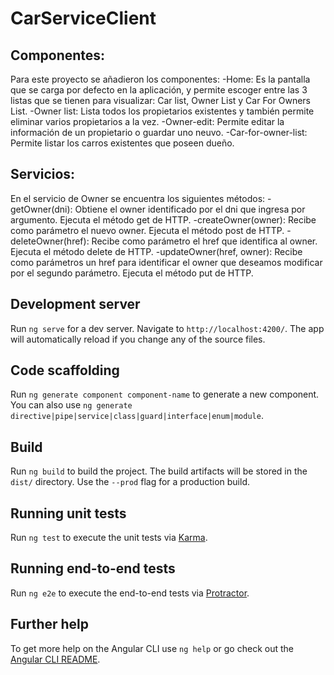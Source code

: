 # CarServiceClient

## Componentes:
Para este proyecto se añadieron los componentes:
-Home: Es la pantalla que se carga por defecto en la aplicación, y permite escoger entre las 3 listas que se tienen para visualizar: Car list, Owner List y Car For Owners List.
-Owner list: Lista todos los propietarios existentes y también permite eliminar varios propietarios a la vez.
-Owner-edit: Permite editar la información de un propietario o guardar uno neuvo.
-Car-for-owner-list: Permite listar los carros existentes que poseen dueño.

## Servicios:
En el servicio de Owner se encuentra los siguientes métodos:
-getOwner(dni): Obtiene el owner identificado por el dni que ingresa por argumento. Ejecuta el método get de HTTP.
-createOwner(owner): Recibe como parámetro el nuevo owner. Ejecuta el método post de HTTP.
-deleteOwner(href): Recibe como parámetro el href que identifica al owner. Ejecuta el método delete de HTTP.
-updateOwner(href, owner): Recibe como parámetros un href para identificar el owner que deseamos modificar por el segundo parámetro. Ejecuta el método put de HTTP.

## Development server

Run `ng serve` for a dev server. Navigate to `http://localhost:4200/`. The app will automatically reload if you change any of the source files.

## Code scaffolding

Run `ng generate component component-name` to generate a new component. You can also use `ng generate directive|pipe|service|class|guard|interface|enum|module`.

## Build

Run `ng build` to build the project. The build artifacts will be stored in the `dist/` directory. Use the `--prod` flag for a production build.

## Running unit tests

Run `ng test` to execute the unit tests via [Karma](https://karma-runner.github.io).

## Running end-to-end tests

Run `ng e2e` to execute the end-to-end tests via [Protractor](http://www.protractortest.org/).

## Further help

To get more help on the Angular CLI use `ng help` or go check out the [Angular CLI README](https://github.com/angular/angular-cli/blob/master/README.md).
